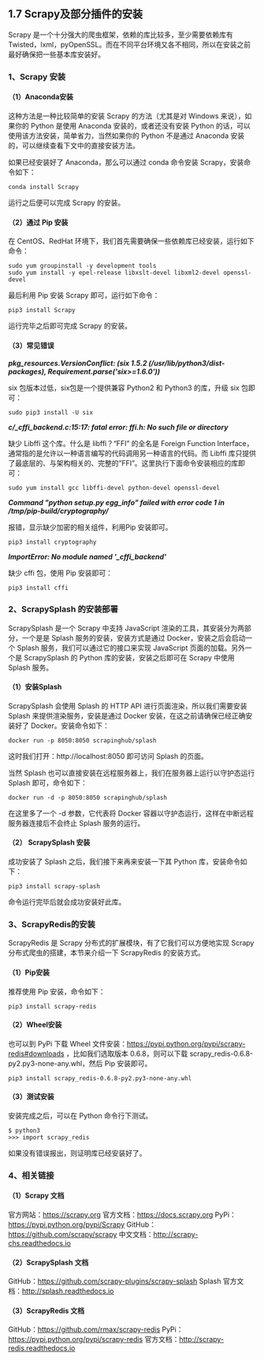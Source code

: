 ## 1.7 Scrapy及部分插件的安装

Scrapy 是一个十分强大的爬虫框架，依赖的库比较多，至少需要依赖库有 Twisted，lxml，pyOpenSSL。而在不同平台环境又各不相同，所以在安装之前最好确保把一些基本库安装好。

### 1、Scrapy 安装
#### （1）Anaconda安装
这种方法是一种比较简单的安装 Scrapy 的方法（尤其是对 Windows 来说），如果你的 Python 是使用 Anaconda 安装的，或者还没有安装 Python 的话，可以使用该方法安装，简单省力，当然如果你的 Python 不是通过 Anaconda 安装的，可以继续查看下文中的直接安装方法。

如果已经安装好了 Anaconda，那么可以通过 conda 命令安装 Scrapy，安装命令如下：

`conda install Scrapy`

运行之后便可以完成 Scrapy 的安装。

#### （2）通过 Pip 安装
在 CentOS、RedHat 环境下，我们首先需要确保一些依赖库已经安装，运行如下命令：

```
sudo yum groupinstall -y development tools
sudo yum install -y epel-release libxslt-devel libxml2-devel openssl-devel
```

最后利用 Pip 安装 Scrapy 即可，运行如下命令：

`pip3 install Scrapy`

运行完毕之后即可完成 Scrapy 的安装。

#### （3）常见错误

***pkg_resources.VersionConflict: (six 1.5.2 (/usr/lib/python3/dist-packages), Requirement.parse('six>=1.6.0'))***

six 包版本过低，six包是一个提供兼容 Python2 和 Python3 的库，升级 six 包即可：

`sudo pip3 install -U six`

***c/_cffi_backend.c:15:17: fatal error: ffi.h: No such file or directory***

缺少 Libffi 这个库。什么是 libffi？“FFI” 的全名是 Foreign Function Interface，通常指的是允许以一种语言编写的代码调用另一种语言的代码。而 Libffi 库只提供了最底层的、与架构相关的、完整的”FFI”。这里执行下面命令安装相应的库即可：

`sudo yum install gcc libffi-devel python-devel openssl-devel`

***Command "python setup.py egg_info" failed with error code 1 in /tmp/pip-build/cryptography/***

报错，显示缺少加密的相关组件，利用Pip 安装即可。

`pip3 install cryptography`

***ImportError: No module named '_cffi_backend'***

缺少 cffi 包，使用 Pip 安装即可：

`pip3 install cffi`

### 2、ScrapySplash 的安装部署
ScrapySplash 是一个 Scrapy 中支持 JavaScript 渲染的工具，其安装分为两部分，一个是是 Splash 服务的安装，安装方式是通过 Docker，安装之后会启动一个 Splash 服务，我们可以通过它的接口来实现 JavaScript 页面的加载。另外一个是 ScrapySplash 的 Python 库的安装，安装之后即可在 Scrapy 中使用 Splash 服务。

#### （1）安装Splash
ScrapySplash 会使用 Splash 的 HTTP API 进行页面渲染，所以我们需要安装 Splash 来提供渲染服务，安装是通过 Docker 安装，在这之前请确保已经正确安装好了 Docker。安装命令如下：

`docker run -p 8050:8050 scrapinghub/splash`

这时我们打开：http://localhost:8050 即可访问 Splash 的页面。

当然 Splash 也可以直接安装在远程服务器上，我们在服务器上运行以守护态运行 Splash 即可，命令如下：

`docker run -d -p 8050:8050 scrapinghub/splash`

在这里多了一个 -d 参数，它代表将 Docker 容器以守护态运行，这样在中断远程服务器连接后不会终止 Splash 服务的运行。

#### （2） ScrapySplash 安装
成功安装了 Splash 之后，我们接下来再来安装一下其 Python 库，安装命令如下：

`pip3 install scrapy-splash`

命令运行完毕后就会成功安装好此库。

### 3、ScrapyRedis的安装
ScrapyRedis 是 Scrapy 分布式的扩展模块，有了它我们可以方便地实现 Scrapy 分布式爬虫的搭建，本节来介绍一下 ScrapyRedis 的安装方式。

#### （1）Pip安装
推荐使用 Pip 安装，命令如下：

`pip3 install scrapy-redis`

#### （2）Wheel安装
也可以到 PyPi 下载 Wheel 文件安装：https://pypi.python.org/pypi/scrapy-redis#downloads ，比如我们选取版本 0.6.8，则可以下载 scrapy_redis-0.6.8-py2.py3-none-any.whl，然后 Pip 安装即可。

`pip3 install scrapy_redis-0.6.8-py2.py3-none-any.whl`

#### （3）测试安装
安装完成之后，可以在 Python 命令行下测试。

```
$ python3
>>> import scrapy_redis
```

如果没有错误报出，则证明库已经安装好了。

### 4、相关链接
#### （1）Scrapy 文档
官方网站：https://scrapy.org
官方文档：https://docs.scrapy.org
PyPi：   https://pypi.python.org/pypi/Scrapy
GitHub： https://github.com/scrapy/scrapy
中文文档：http://scrapy-chs.readthedocs.io

#### （2）ScrapySplash 文档
GitHub：https://github.com/scrapy-plugins/scrapy-splash
Splash 官方文档：http://splash.readthedocs.io

#### （3）ScrapyRedis 文档
GitHub：https://github.com/rmax/scrapy-redis
PyPi：https://pypi.python.org/pypi/scrapy-redis
官方文档：http://scrapy-redis.readthedocs.io